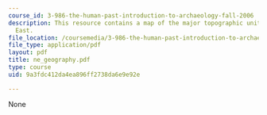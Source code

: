```yaml
---
course_id: 3-986-the-human-past-introduction-to-archaeology-fall-2006
description: This resource contains a map of the major topographic units in the Middle
  East.
file_location: /coursemedia/3-986-the-human-past-introduction-to-archaeology-fall-2006/9a3fdc412da4ea896ff2738da6e9e92e_ne_geography.pdf
file_type: application/pdf
layout: pdf
title: ne_geography.pdf
type: course
uid: 9a3fdc412da4ea896ff2738da6e9e92e

---
```

None